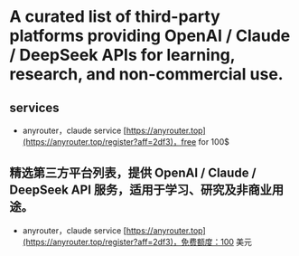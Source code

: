 # A curated list of third-party platforms providing OpenAI / Claude / DeepSeek APIs for learning, research, and non-commercial use.

## services
- anyrouter，claude service
[https://anyrouter.top](https://anyrouter.top/register?aff=2df3)，free for 100$

## 精选第三方平台列表，提供 OpenAI / Claude / DeepSeek API 服务，适用于学习、研究及非商业用途。
- anyrouter，claude service
  [https://anyrouter.top](https://anyrouter.top/register?aff=2df3)，免费额度：100 美元
